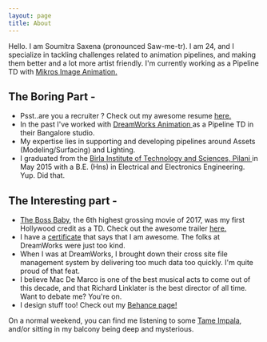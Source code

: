 ```yaml
---
layout: page
title: About
---
```


Hello. I am Soumitra Saxena (pronounced Saw-me-tr). I am 24, and I specialize in tackling challenges related to animation pipelines, and making them better and a lot more artist friendly. I'm currently working as a Pipeline TD with <a href="http://www.mikrosimage-animation.eu/" target="_blank">Mikros Image Animation.</a>


## The Boring Part -
- Psst..are you a recruiter ? Check out my awesome resume <a href="{{ site.baseurl }}/public/Resume_SoumitraSaxena.pdf" target="_blank">here.</a>
- In the past I've worked with <a href="https://en.wikipedia.org/wiki/DreamWorks_Animation" target="_blank">DreamWorks Animation </a> as a Pipeline TD in their Bangalore studio.
- My expertise lies in supporting and developing pipelines around Assets (Modeling/Surfacing) and Lighting.
- I graduated from the <a href="http://www.bits-pilani.ac.in/" target="_blank">Birla Institute of Technology and Sciences, Pilani </a>in May 2015 with a B.E. (Hns) in Electrical and Electronics Engineering. Yup. Did that.

## The Interesting part -
- <a href="https://en.wikipedia.org/wiki/The_Boss_Baby" target="_blank">The Boss Baby</a>, the 6th highest grossing movie of 2017, was my first Hollywood credit as a TD. Check out the awesome trailer <a href="https://www.youtube.com/watch?v=h24gEn3y82Q" target="_blank">here.</a>
- I have a <a href="{{ site.baseurl }}/public/awesome.jpg" target="_blank">certificate</a> that says that I am awesome. The folks at DreamWorks were just too kind.
- When I was at DreamWorks, I brought down their cross site file management system by delivering too much data too quickly. I'm quite proud of that feat.
- I believe Mac De Marco is one of the best musical acts to come out of this decade, and that Richard Linklater is the best director of all time. Want to debate me? You're on.
- I design stuff too! <Shameless self promotion> Check out my <a href="https://www.behance.net/SoumitraSaxena" target="_blank">Behance page!</a>

On a normal weekend, you can find me listening to some <a href="https://en.wikipedia.org/wiki/Tame_Impala" target="_blank">Tame Impala</a>, and/or sitting in my balcony being deep and mysterious.
